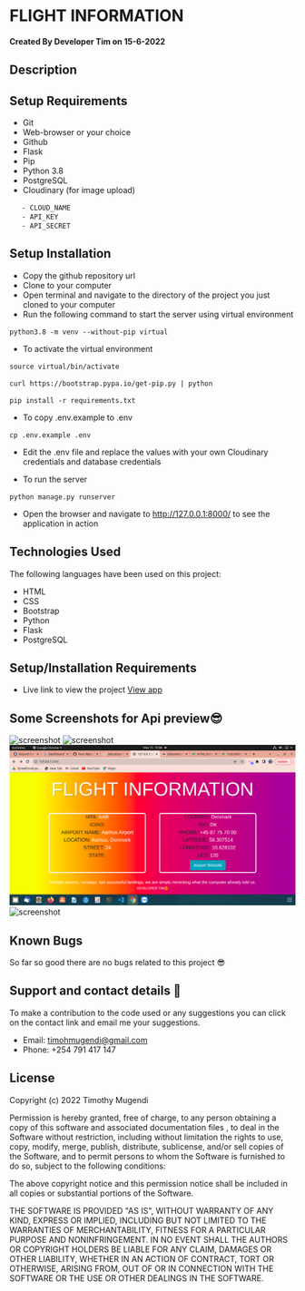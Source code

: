 # FLIGHT INFORMATION

#### Created By Developer Tim on 15-6-2022

## Description



## Setup Requirements

- Git
- Web-browser or your choice
- Github
- Flask
- Pip
- Python 3.8
- PostgreSQL
- Cloudinary (for image upload) 
```
   - CLOUD_NAME 
   - API_KEY
   - API_SECRET
```

## Setup Installation

- Copy the github repository url
- Clone to your computer
- Open terminal and navigate to the directory of the project you just cloned to your computer
- Run the following command to start the server using virtual environment

```
python3.8 -m venv --without-pip virtual
```

- To activate the virtual environment

```
source virtual/bin/activate
```

```
curl https://bootstrap.pypa.io/get-pip.py | python
```

```
pip install -r requirements.txt
```

- To copy .env.example to .env

```
cp .env.example .env
```

- Edit the .env file and replace the values with your own Cloudinary credentials and database credentials

- To run the server

```
python manage.py runserver

```


- Open the browser and navigate to http://127.0.0.1:8000/ to see the application in action

## Technologies Used

The following languages have been used on this project:

- HTML
- CSS
- Bootstrap
- Python
- Flask
- PostgreSQL

## Setup/Installation Requirements

- Live link to view the project <a target="_blank" href="#">View app</a>

## Some Screenshots for Api preview😎
 <img src=".../screenshots/1.png" alt="screenshot" />

  <img src="../screenshots/2.png" alt="screenshot" />

  <img src="app/screenshots/3.png" alt="screenshot" />

  <img src="screenshots/4.png" alt="screenshot" />
 
## Known Bugs

So far so good there are no bugs related to this project 😎

## Support and contact details 🙂

To make a contribution to the code used or any suggestions you can click on the contact link and email me your suggestions.

- Email: timohmugendi@gmail.com
- Phone: +254 791 417 147

## License

Copyright (c) 2022 Timothy Mugendi

Permission is hereby granted, free of charge, to any person obtaining a copy
of this software and associated documentation files , to deal
in the Software without restriction, including without limitation the rights
to use, copy, modify, merge, publish, distribute, sublicense, and/or sell
copies of the Software, and to permit persons to whom the Software is
furnished to do so, subject to the following conditions:

The above copyright notice and this permission notice shall be included in all
copies or substantial portions of the Software.

THE SOFTWARE IS PROVIDED "AS IS", WITHOUT WARRANTY OF ANY KIND, EXPRESS OR
IMPLIED, INCLUDING BUT NOT LIMITED TO THE WARRANTIES OF MERCHANTABILITY,
FITNESS FOR A PARTICULAR PURPOSE AND NONINFRINGEMENT. IN NO EVENT SHALL THE
AUTHORS OR COPYRIGHT HOLDERS BE LIABLE FOR ANY CLAIM, DAMAGES OR OTHER
LIABILITY, WHETHER IN AN ACTION OF CONTRACT, TORT OR OTHERWISE, ARISING FROM,
OUT OF OR IN CONNECTION WITH THE SOFTWARE OR THE USE OR OTHER DEALINGS IN THE
SOFTWARE.